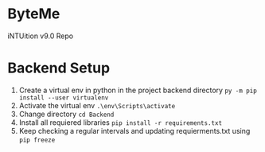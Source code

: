 # ByteMe
iNTUition v9.0 Repo

# Backend Setup
1) Create a virtual env in python in the project backend directory ```py -m pip install --user virtualenv```   
2) Activate the virtual env ```.\env\Scripts\activate```   
3) Change directory ```cd Backend```    
4) Install all requiered libraries ```pip install -r requirements.txt```    
5) Keep checking a regular intervals and updating requierments.txt using ```pip freeze```    
